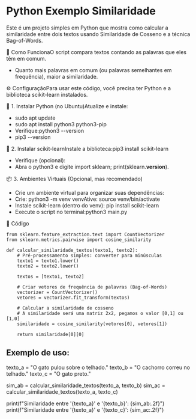 # Python Exemplo Similaridade

Este é um projeto simples em Python que mostra como calcular a similaridade entre dois textos usando Similaridade de Cosseno e a técnica Bag-of-Words.

🚀 Como FuncionaO script compara textos contando as palavras que eles têm em comum. 
- Quanto mais palavras em comum (ou palavras semelhantes em frequência), maior a similaridade.

⚙️ ConfiguraçãoPara usar este código, você precisa ter Python e a biblioteca scikit-learn instalados.

🐍 1. Instalar Python (no Ubuntu)Atualize e instale:
- sudo apt update
- sudo apt install python3 python3-pip
- Verifique:python3 --version
- pip3 --version

🧠 2. Instalar scikit-learnInstale a biblioteca:pip3 install scikit-learn
- Verifique (opcional):
- Abra o python3 e digite import sklearn; print(sklearn.__version__).

📦 3. Ambientes Virtuais (Opcional, mas recomendado)
- Crie um ambiente virtual para organizar suas dependências:
- Crie: python3 -m venv venvAtive: source venv/bin/activate
- Instale scikit-learn (dentro do venv): pip install scikit-learn
- Execute o script no terminal:python3 main.py

📝 Código
```
from sklearn.feature_extraction.text import CountVectorizer
from sklearn.metrics.pairwise import cosine_similarity

def calcular_similaridade_textos(texto1, texto2):
    # Pré-processamento simples: converter para minúsculas
    texto1 = texto1.lower()
    texto2 = texto2.lower()

    textos = [texto1, texto2]

    # Criar vetores de frequência de palavras (Bag-of-Words)
    vectorizer = CountVectorizer()
    vetores = vectorizer.fit_transform(textos)

    # Calcular a similaridade de cosseno
    # A similaridade será uma matriz 2x2, pegamos o valor [0,1] ou [1,0]
    similaridade = cosine_similarity(vetores[0], vetores[1])

    return similaridade[0][0]
```
## Exemplo de uso:
texto_a = "O gato pulou sobre o telhado."
texto_b = "O cachorro correu no telhado."
texto_c = "O gato preto."

sim_ab = calcular_similaridade_textos(texto_a, texto_b)
sim_ac = calcular_similaridade_textos(texto_a, texto_c)

print(f"Similaridade entre '{texto_a}' e '{texto_b}': {sim_ab:.2f}")
print(f"Similaridade entre '{texto_a}' e '{texto_c}': {sim_ac:.2f}")
